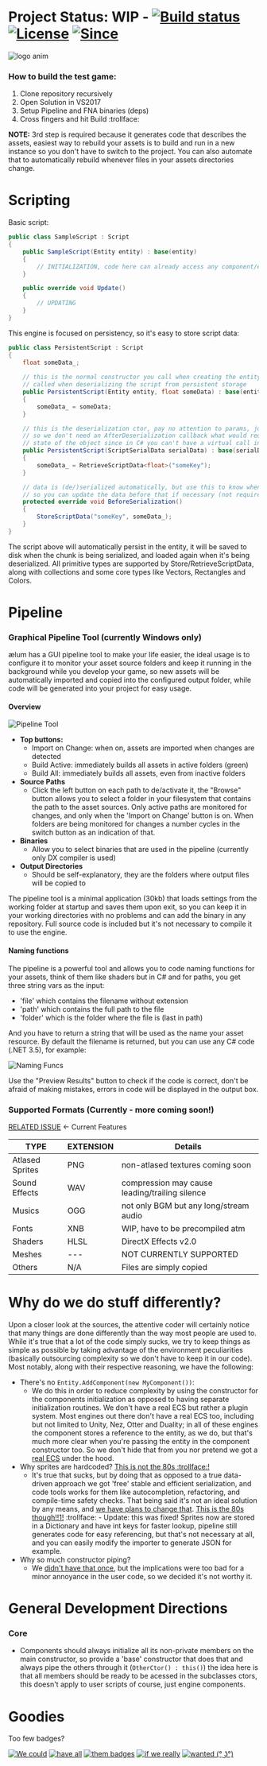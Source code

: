 # Project Status: WIP - [![Build status](https://ci.appveyor.com/api/projects/status/gfmeiefkf3dnffie/branch/master?svg=true)](https://ci.appveyor.com/project/Alan-FGR/aelum/branch/master) [![License](http://img.shields.io/:license-mit-blue.svg)](http://doge.mit-license.org) [![Since](https://img.shields.io/badge/since-3200BC-lightgray.svg)](https://github.com/Alan-FGR/aelum/blob/master/LICENSE)

![logo anim](Docs/aelum.gif)

### How to build the test game:
1. Clone repository recursively  
3. Open Solution in VS2017
3. Setup Pipeline and FNA binaries (deps)
7. Cross fingers and hit Build :trollface:

**NOTE:** 3rd step is required because it generates code that describes the assets, easiest way to rebuild your assets is to build and run in a new instance so you don't have to switch to the project. You can also automate that to automatically rebuild whenever files in your assets directories change.


# Scripting

Basic script:
```C#
public class SampleScript : Script
{
    public SampleScript(Entity entity) : base(entity)
    {
        // INITIALIZATION, code here can already access any component/entity member
    }

    public override void Update()
    {
        // UPDATING
    }
}
```
This engine is focused on persistency, so it's easy to store script data:
```C#
public class PersistentScript : Script
{
    float someData_;
    
    // this is the normal constructor you call when creating the entity for the first time, it's not
    // called when deserializing the script from persistent storage
    public PersistentScript(Entity entity, float someData) : base(entity)
    {
        someData_ = someData;
    }

    // this is the deserialization ctor, pay no attention to params, just alt-insert them. we do this
    // so we don't need an AfterDeserialization callback what would require us to track initialization
    // state of the object since in C# you can't have a virtual call in the base class ctor
    public PersistentScript(ScriptSerialData serialData) : base(serialData)
    {
        someData_ = RetrieveScriptData<float>("someKey");
    }

    // data is (de/)serialized automatically, but use this to know when script is being serialized
    // so you can update the data before that if necessary (not required)
    protected override void BeforeSerialization()
    {
        StoreScriptData("someKey", someData_);
    }
}
```
The script above will automatically persist in the entity, it will be saved to disk when the chunk is being serialized, and loaded again when it's being deserialized. All primitive types are supported by Store/RetrieveScriptData, along with collections and some core types like Vectors, Rectangles and Colors.


# Pipeline

### Graphical Pipeline Tool (currently Windows only)

ælum has a GUI pipeline tool to make your life easier, the ideal usage is to configure it to monitor your asset source folders and keep it running in the background while you develop your game, so new assets will be automatically imported and copied into the configured output folder, while code will be generated into your project for easy usage.

#### Overview
![Pipeline Tool](Docs/pipeline.png)

- **Top buttons:**
  - Import on Change: when on, assets are imported when changes are detected
  - Build Active: immediately builds all assets in active folders (green)
  - Build All: immediately builds all assets, even from inactive folders
- **Source Paths**
  - Click the left button on each path to de/activate it, the "Browse" button allows you to select a folder in your filesystem that contains the path to the asset sources. Only active paths are monitored for changes, and only when the 'Import on Change' button is on. When folders are being monitored for changes a number cycles in the switch button as an indication of that.
- **Binaries**
  - Allow you to select binaries that are used in the pipeline (currently only DX compiler is used)
- **Output Directories**
  - Should be self-explanatory, they are the folders where output files will be copied to

The pipeline tool is a minimal application (30kb) that loads settings from the working folder at startup and saves them upon exit, so you can keep it in your working directories with no problems and can add the binary in any repository. Full source code is included but it's not necessary to compile it to use the engine.

#### Naming functions

The pipeline is a powerful tool and allows you to code naming functions for your assets, think of them like shaders but in C# and for paths, you get three string vars as the input:

- 'file' which contains the filename without extension
- 'path' which contains the full path to the file
- 'folder' which is the folder where the file is (last in path)

And you have to return a string that will be used as the name your asset resource. By default the filename is returned, but you can use any C# code (.NET 3.5), for example:

![Naming Funcs](Docs/naming.png)

Use the "Preview Results" button to check if the code is correct, don't be afraid of making mistakes, errors in code will be displayed in the output box.

### Supported Formats (Currently - more coming soon!)

[RELATED ISSUE](https://github.com/Alan-FGR/aelum/issues/10) <- Current Features

|TYPE|EXTENSION|Details|
|----|---------|-------|
|Atlased Sprites|PNG|non-atlased textures coming soon|
|Sound Effects|WAV|compression may cause leading/trailing silence|
|Musics|OGG|not only BGM but any long/stream audio|
|Fonts|XNB|WIP, have to be precompiled atm|
|Shaders|HLSL|DirectX Effects v2.0|
|Meshes|---|NOT CURRENTLY SUPPORTED|
|Others|N/A|Files are simply copied|


# Why do we do stuff differently?

Upon a closer look at the sources, the attentive coder will certainly notice that many things are done differently than the way most people are used to. While it's true that a lot of the code simply sucks, we try to keep things as simple as possible by taking advantage of the environment peculiarities (basically outsourcing complexity so we don't have to keep it in our code). Most notably, along with their respective reasoning, we have the following:

- There's no `Entity.AddComponent(new MyComponent())`:
	- We do this in order to reduce complexity by using the constructor for the components initialization as opposed to having separate initialization routines. We don't have a real ECS but rather a plugin system. Most engines out there don't have a real ECS too, including but not limited to Unity, Nez, Otter and Duality; in all of these engines the component stores a reference to the entity, as we do, but that's much more clear when you're passing the entity in the component constructor too. So we don't hide that from you nor pretend we got a [real ECS](https://github.com/nem0/LumixEngine/tree/master/src/engine) under the hood.
- Why sprites are hardcoded? [This is not the 80s :trollface:!](https://gitter.im/nem0/LumixEngine?at=59ec9d075c40c1ba79d07a43)
	- It's true that sucks, but by doing that as opposed to a true data-driven approach we got 'free' stable and efficient serialization, and code tools works for them like autocompletion, refactoring, and compile-time safety checks. That being said it's not an ideal solution by any means, and [we have plans to change that](https://github.com/Alan-FGR/aelum/issues/3). [This is the 80s though!!1!](https://gfycat.com/gifs/detail/WarlikeScornfulBlackfish) :trollface: - Update: this was fixed! Sprites now are stored in a Dictionary and have int keys for faster lookup, pipeline still generates code for easy referencing, but that's not necessary at all, and you can easily modify the importer to generate JSON for example.
- Why so much constructor piping?
    - We [didn't have that once](https://github.com/Alan-FGR/aelum/commit/e3cc8f360f4be1e89b74a2f9bc16332124d1a6ef), but the implications were too bad for a minor annoyance in the user code, so we decided it's not worthy it.


# General Development Directions

### Core

- Components should always initialize all its non-private members on the main constructor, so provide a 'base' constructor that does that and always pipe the others through it (`OtherCtor() : this()`) the idea here is that all members should be ready to be acessed in the subclasses ctors, this doesn't apply to user scripts of course, just engine components.


# Goodies

Too few badges?

[![We could](http://img.shields.io/:We-could-brightgreen.svg)](https://github.com/Alan-FGR/BogusBadges)
[![have all](http://img.shields.io/:have-all-green.svg)](https://github.com/Alan-FGR/BogusBadges)
[![them badges](http://img.shields.io/:them-badges-yellowgreen.svg)](https://github.com/Alan-FGR/BogusBadges)
[![if we really](http://img.shields.io/:if_we-really-yellow.svg)](https://github.com/Alan-FGR/BogusBadges)
[![wanted (° ͜ʖ°)](https://img.shields.io/:wanted-(%C2%B0%20%CD%9C%CA%96%C2%B0)-blue.svg)](https://github.com/Alan-FGR/BogusBadges)
